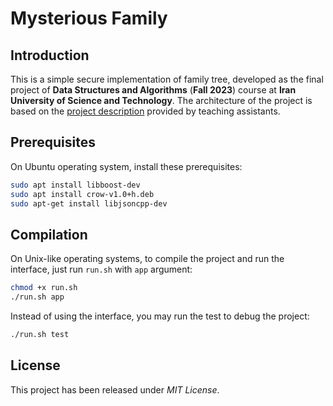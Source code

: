 # Mysterious Family

## Introduction

This is a simple secure implementation of family tree, developed as the final project of **Data Structures and Algorithms** (**Fall 2023**) course at **Iran University of Science and Technology**. The architecture of the project is based on the [project description](schema/description.pdf) provided by teaching assistants.

## Prerequisites

On Ubuntu operating system, install these prerequisites:

```bash
sudo apt install libboost-dev
sudo apt install crow-v1.0+h.deb
sudo apt-get install libjsoncpp-dev
```

## Compilation

On Unix-like operating systems, to compile the project and run the interface, just run `run.sh` with `app` argument:

```bash
chmod +x run.sh
./run.sh app
```

Instead of using the interface, you may run the test to debug the project:

```bash
./run.sh test
```

## License

This project has been released under *MIT License*.